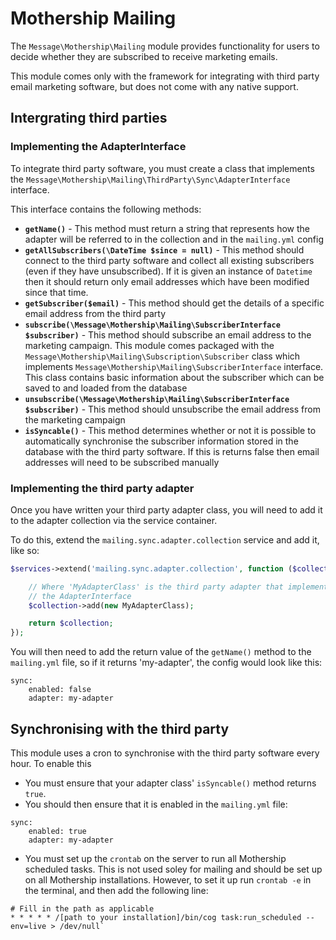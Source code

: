 # Mothership Mailing

The `Message\Mothership\Mailing` module provides functionality for users to decide whether they are subscribed to receive marketing emails.

This module comes only with the framework for integrating with third party email marketing software, but does not come with any native support.

## Intergrating third parties

### Implementing the AdapterInterface

To integrate third party software, you must create a class that implements the `Message\Mothership\Mailing\ThirdParty\Sync\AdapterInterface` interface.

This interface contains the following methods:

+ **`getName()`** - This method must return a string that represents how the adapter will be referred to in the collection and in the `mailing.yml` config
+ **`getAllSubscribers(\DateTime $since = null)`** - This method should connect to the third party software and collect all existing subscribers (even if they have unsubscribed). If it is given an instance of `Datetime` then it should return only email addresses which have been modified since that time.
+ **`getSubscriber($email)`** - This method should get the details of a specific email address from the third party
+ **`subscribe(\Message\Mothership\Mailing\SubscriberInterface $subscriber)`** - This method should subscribe an email address to the marketing campaign. This module comes packaged with the `Message\Mothership\Mailing\Subscription\Subscriber` class which implements `Message\Mothership\Mailing\SubscriberInterface` interface. This class contains basic information about the subscriber which can be saved to and loaded from the database
+ **`unsubscribe(\Message\Mothership\Mailing\SubscriberInterface $subscriber)`** - This method should unsubscribe the email address from the marketing campaign
+ **`isSyncable()`** - This method determines whether or not it is possible to automatically synchronise the subscriber information stored in the database with the third party software. If this is returns false then email addresses will need to be subscribed manually

### Implementing the third party adapter

Once you have written your third party adapter class, you will need to add it to the adapter collection via the service container.

To do this, extend the `mailing.sync.adapter.collection` service and add it, like so:

```php
$services->extend('mailing.sync.adapter.collection', function ($collection, $c) {

    // Where 'MyAdapterClass' is the third party adapter that implements
    // the AdapterInterface
    $collection->add(new MyAdapterClass);

    return $collection;
});
```

You will then need to add the return value of the `getName()` method to the `mailing.yml` file, so if it returns 'my-adapter', the config would look like this:

```
sync:
    enabled: false
    adapter: my-adapter
```

## Synchronising with the third party

This module uses a cron to synchronise with the third party software every hour. To enable this

+ You must ensure that your adapter class' `isSyncable()` method returns `true`.
+ You should then ensure that it is enabled in the `mailing.yml` file:

```
sync:
    enabled: true
    adapter: my-adapter
```        
+ You must set up the `crontab` on the server to run all Mothership scheduled tasks. This is not used soley for mailing and should be set up on all Mothership installations. However, to set it up run `crontab -e` in the terminal, and then add the following line:

```
# Fill in the path as applicable
* * * * * /[path to your installation]/bin/cog task:run_scheduled --env=live > /dev/null`
```
